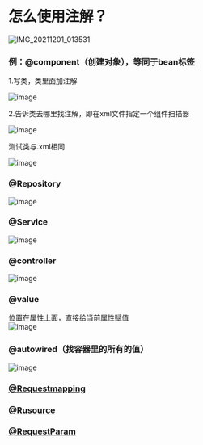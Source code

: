 # 怎么使用注解？  

![IMG_20211201_013531](https://user-images.githubusercontent.com/74129445/144098647-2a0f65d1-210e-4d68-b82c-941e1e28f511.jpg)


### 例：@component（创建对象），等同于bean标签  

1.写类，类里面加注解

![image](https://user-images.githubusercontent.com/74129445/144097023-096fc505-5175-46a1-abae-51d145a81a81.png)  

2.告诉类去哪里找注解，即在xml文件指定一个组件扫描器

![image](https://user-images.githubusercontent.com/74129445/144097937-b74f2b54-3bad-4c3d-82f9-5c57636a0c79.png)  

测试类与.xml相同  

![image](https://user-images.githubusercontent.com/74129445/144098214-f59bdc9c-fc73-4169-b8a2-b110be84c68d.png)

### @Repository    

![image](https://user-images.githubusercontent.com/74129445/144101622-63af1f93-d368-4c74-b1ab-2b1dd71fe254.png)  

### @Service    

![image](https://user-images.githubusercontent.com/74129445/144101873-e0a1beef-4f37-4957-8a0f-c47ef622e072.png)  

### @controller   

![image](https://user-images.githubusercontent.com/74129445/144102004-febfff6c-6fb9-4ac5-a94a-9ae5987e3c21.png)  

### @value  
  位置在属性上面，直接给当前属性赋值  
  ![image](https://user-images.githubusercontent.com/74129445/144433742-cfed69a0-abf7-4962-9e45-0b0c97de47ef.png)  
### @autowired（找容器里的所有的值）  

![image](https://user-images.githubusercontent.com/74129445/144436871-3bcccabd-8f05-4c3e-827f-0dffe4d67584.png)

### [@Requestmapping](https://blog.csdn.net/renanrenan/article/details/84654362/)  

### [@Rusource](https://www.bilibili.com/video/BV1uK4y1X7tP?from=search&seid=8041966967037523907&spm_id_from=333.337.0.0)  

### [@RequestParam](https://www.cnblogs.com/zhlblogs/p/9553491.html)


